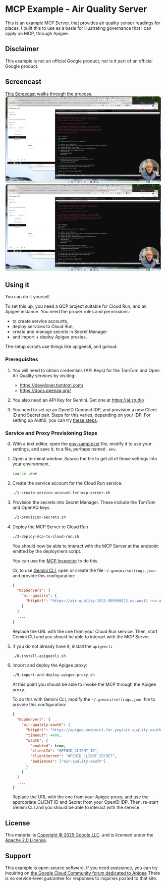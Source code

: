 # MCP Example - Air Quality Server

This is an example MCP Server, that provides air quality sensor readings for
places. I built this to use as a basis for illustrating governance
that I can apply on MCP, through Apigee.

## Disclaimer

This example is not an official Google product, nor is it part of an
official Google product.

## Screencast

[This Screecast](https://youtu.be/za69HZuhNiE) walks through the process.
[![screencast](./img/C4h46qTuWLU5pKA.png)](https://youtu.be/za69HZuhNiE)
![screencast](./img/C4h46qTuWLU5pKA.png)

## Using it

You can do it yourself.

To set this up, you need a GCP project suitable for Cloud Run, and an Apigee
instance. You need the proper roles and permissions:
 - to create service accounts,
 - deploy services to Cloud Run,
 - create and manage secrets in Secret Manager
 - and import + deploy Apigee proxies.

The setup scripts use things like apigeecli, and gcloud.

### Prerequisites

1. You will need to obtain credentials (API Keys) for the TomTom and Open Air
   Quality services by visiting:

   - https://developer.tomtom.com/
   - https://docs.openaq.org/

2. You also need an API Key for Gemini. Get one at https://ai.studio

3. You need to set up an OpenID Connect IDP, and provision a new
   Client ID and Secret pair. Steps for this varies, depending on
   your IDP. For setting up Auth0, you can try [these steps](./Auth0-setup.md).



### Service and Proxy Provisioning Steps

0. With a text editor, open the [env-sample.txt](./env-sample.txt) file,
   modify it to use your settings, and save it, to a file, perhaps named `.env`.

1. Open a terminal window.
   _Source_ the file to get all of those settings into your environment.
   ```sh
   source .env
   ```

1. Create the service account for the Cloud Run service.
   ```sh
   ./1-create-service-account-for-mcp-server.sh
   ```

2. Provision the secrets into Secret Manager. These include the
   TomTom and OpenAQ keys.
   ```sh
   ./2-provision-secrets.sh
   ```

3. Deploy the MCP Server to Cloud Run
   ```sh
   ./3-deploy-mcp-to-cloud-run.sh
   ```

   You should now be able to interact with the MCP Server
   at the endpoint emitted by the deployment script.

   You can use the [MCP Inspector](https://modelcontextprotocol.io/docs/tools/inspector) to do this.


   Or, to use [Gemini CLI](https://github.com/google-gemini/gemini-cli), open or create the file `~/.gemini/settings.json` and
   provide this configuration:
   ```json
   {
     "mcpServers": {
       "air-quality": {
         "httpUrl": "https://air-quality-1923-999999222.us-west1.run.app/mcp"
       }
     }
     ....
   }
   ```
   Replace the URL with the one from your Cloud Run service. Then, start Gemini CLI and you should be
   able to interact with the MCP Server.


4. If you do not already have it, install the `apigeecli`
   ```sh
   ./8-install-apigeecli.sh
   ```

4. Import and deploy the Apigee proxy:
   ```sh
   ./9-import-and-deploy-apigee-proxy.sh
   ```

   At this point you should be able to invoke the MCP through the Apigee proxy.

   To do this with Gemini CLI, modify the  `~/.gemini/settings.json` file to
   provide this configuration:
   ```json
   {
     "mcpServers": {
       "air-quality-oauth": {
         "httpUrl": "https://apigee.endpoint.for.you/air-quality-oauth/mcp",
         "timeout": 4400,
         "oauth": {
           "enabled": true,
           "clientId": "OPENID_CLIENT_ID",
           "clientSecret": "OPENID_CLIENT_SECRET",
           "audiences": ["air-quality-oauth"]
         }
       }
     }
     ....
   }
   ```
   Replace the URL with the one from your Apigee proxy, and use the appropriate CLIENT ID and Secret from your
   OpenID IDP. Then, re-start Gemini CLI and you should be able to interact with the service.


## License

This material is [Copyright © 2025 Google LLC](./NOTICE).
and is licensed under the [Apache 2.0 License](LICENSE).

## Support

This example is open-source software. If
you need assistance, you can try inquiring on [the Google Cloud Community forum
dedicated to Apigee](https://goo.gle/apigee-community) There is no service-level
guarantee for responses to inquiries posted to that site.
